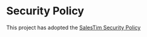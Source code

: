 # Security Policy

This project has adopted the [SalesTim Security Policy](https://developers.salestim.com/platform/securitypolicy)